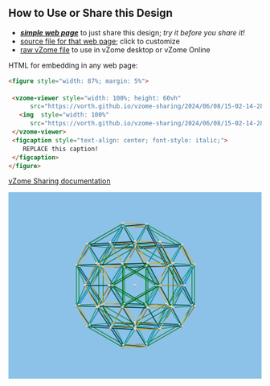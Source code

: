 
## How to Use or Share this Design

 - [***simple web page***](<https://vorth.github.io/vzome-sharing/2024/06/08/15-02-14-287Z-runcinated-24-cell/>) to just share this design; *try it before you share it!*
 - [source file for that web page](<https://github.com/vorth/vzome-sharing/edit/main/2024/06/08/15-02-14-287Z-runcinated-24-cell/index.md>); click to customize
 - [raw vZome file](<https://raw.githubusercontent.com/vorth/vzome-sharing/main/2024/06/08/15-02-14-287Z-runcinated-24-cell/runcinated-24-cell.vZome>) to use in vZome desktop or vZome Online
 
 HTML for embedding in any web page:
 ```html
<figure style="width: 87%; margin: 5%">
  
  <vzome-viewer style="width: 100%; height: 60vh" 
       src="https://vorth.github.io/vzome-sharing/2024/06/08/15-02-14-287Z-runcinated-24-cell/runcinated-24-cell.vZome" >
    <img  style="width: 100%"
       src="https://vorth.github.io/vzome-sharing/2024/06/08/15-02-14-287Z-runcinated-24-cell/runcinated-24-cell.png" >
  </vzome-viewer>
  <figcaption style="text-align: center; font-style: italic;">
     REPLACE this caption!
  </figcaption>
</figure>

 ```

[vZome Sharing documentation](https://vzome.github.io/vzome/sharing.html#how-it-works)

![Image](<runcinated-24-cell.png>)

